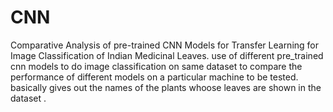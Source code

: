 # CNN
Comparative Analysis of pre-trained CNN Models for Transfer Learning for Image Classification of Indian Medicinal Leaves.
use of different pre_trained cnn models to do image classification on same dataset to compare  the performance of different models on a particular machine to be tested.
basically gives out the names of the plants whoose leaves are shown in the dataset .
